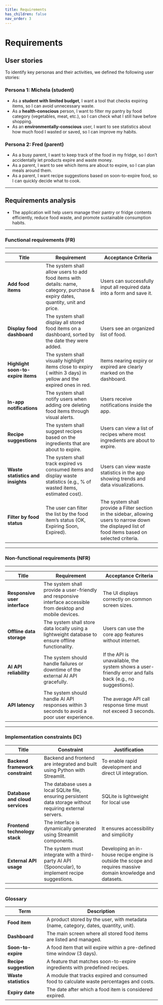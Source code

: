 ```yaml
---
title: Requirements
has_children: false
nav_order: 3
---
```


# Requirements

## User stories

To identify key personas and their activities, we defined the following user stories:


### Persona 1: Michela (student)

* As a **student with limited budget**, I want a tool that checks expiring items, so I can avoid unnecessary waste.
* As a **health-conscious** person, I want to filter my pantry by food category (vegetables, meat, etc.), so I can check what I still have before shopping.
* As an **environmentally-conscious** user, I want to see statistics about how much food I wasted or saved, so I can improve my habits.

### Persona 2: Fred (parent)
* As a busy parent, I want to keep track of the food in my fridge, so I don’t accidentally let products expire and waste money.
* As a parent, I want to see which items are about to expire, so I can plan meals around them.
* As a parent, I want recipe suggestions based on soon-to-expire food, so I can quickly decide what to cook.

---

## Requirements analysis

- The application will help users manage their pantry or fridge contents efficiently, reduce food waste, and promote sustainable consumption habits.

---
### Functional requirements (FR)

---

| Title                                   | Requirement                                                                                          | Acceptance Criteria                                                                                          |
|-----------------------------------------|------------------------------------------------------------------------------------------------------|--------------------------------------------------------------------------------------------------------------|
| **Add food items**                         | The system shall allow users to add food items with details: name, category, purchase & expiry dates, quantity, unit and price. | Users can successfully input all required data into a form and save it.                                      |
| **Display food dashboard**                 | The system shall display all stored food items on a dashboard, sorted by the date they were added.           | Users see an organized list of food.                                    |
| **Highlight soon-to-expire items**         | The system shall visually highlight items close to expiry ( within 3 days) in yellow and the expired ones in red.             | Items nearing expiry or expired are clearly marked  on the dashboard.                                             |
| **In-app notifications**        | The system shall notify users when adding ore deleting food items through visual alerts. | Users receive notifications inside the app.             |
| **Recipe suggestions**                     | The system shall suggest recipes based on the ingredients that are about to expire.                 | Users can view a list of recipes where most ingredients are about to expire.                                |
| **Waste statistics and insights**          | The system shall track expired vs consumed items and display waste statistics (e.g., % of wasted items, estimated cost). | Users can view waste statistics in the app showing trends and data visualizations.                          |
| **Filter by food status**          | The user can filter the list by the food item’s status (OK, Expiring Soon, Expired). |  The system shall provide a Filter section in the sidebar, allowing users to narrow down the displayed list of food items based on selected criteria.                         |

---

### Non-functional requirements (NFR)

---

| Title                                    | Requirement                                                                                               | Acceptance Criteria                                  |
|------------------------------------------|-----------------------------------------------------------------------------------------------------------|------------------------------------------------------|
| **Responsive user interface**               | The system shall provide a user-friendly and responsive interface accessible from desktop and mobile devices. | The UI displays correctly on common screen sizes.    |
| **Offline data storage**            | The system shall store data locally using a lightweight database to ensure offline functionality.        | Users can use the core app features without internet.|
| **AI API reliability**	|The system should handle failures or downtime of the external AI API gracefully.|	If the API is unavailable, the system shows a user-friendly error and falls back (e.g., no suggestions).|
| **API latency**	|The system should handle AI API responses within 3 seconds to avoid a poor user experience.|	The average API call response time must not exceed 3 seconds.|

---

### Implementation constraints (IC)

| Title                                | Constraint                                                                                                 | Justification                                                                                     |
|--------------------------------------|------------------------------------------------------------------------------------------------------------|---------------------------------------------------------------------------------------------------|
| **Backend framework constraint**         | Backend and frontend are integrated and built using Python with Streamlit.                                                  | To enable rapid development and direct UI integration.                                        |
| **Database and cloud services**          | The database uses a local SQLite file, ensuring persistent data storage without requiring external servers.           | SQLite is lightweight for local use  |
| **Frontend technology stack**            | The interface is dynamically generated using Streamlit components.           | It ensures accessibility and simplicity      |
| **External API usage** | The system must integrate with a third-party AI API (Spooncular), to implement recipe suggestions.| Developing an in-house recipe engine is outside the scope and requires massive domain knowledge and datasets. |

---
### Glossary

| **Term**              | **Description**                                                                                     |
|-----------------------|-----------------------------------------------------------------------------------------------------|
| **Food item**         | A product stored by the user, with metadata (name, category, dates, quantity, unit).               |
| **Dashboard**         | The main screen where all stored food items are listed and managed.                                 |
| **Soon-to-expire**    | A food item that will expire within a pre-defined time window (3 days).                             |
| **Recipe suggestion** | A feature that matches soon-to-expire ingredients with predefined recipes.                          |
| **Waste statistics**  | A module that tracks expired and consumed food to calculate waste percentages and costs.           |
| **Expiry date**       | The date after which a food item is considered expired.                                             |
